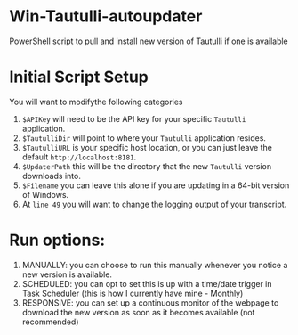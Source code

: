 # Win-Tautulli-autoupdater
PowerShell script to pull and install new version of Tautulli if one is available

# Initial Script Setup
You will want to modifythe following categories
  1. ```$APIKey``` will need to be the API key for your specific ```Tautulli``` application.
  2. ```$TautulliDir``` will point to where your ```Tautulli``` application resides.
  3. ```$TautulliURL``` is your specific host location, or you can just leave the default ```http://localhost:8181```.
  4. ```$UpdaterPath``` this will be the directory that the new ```Tautulli``` version downloads into.
  5. ```$Filename``` you can leave this alone if you are updating in a 64-bit version of Windows.
  6. At ```line 49``` you will want to change the logging output of your transcript.

# Run options:
  1. MANUALLY:  you can choose to run this manually whenever you notice a new version is available.
  2. SCHEDULED:  you can opt to set this is up with a time/date trigger in Task Scheduler (this is how I currently have mine - Monthly)
  3. RESPONSIVE:  you can set up a continuous monitor of the webpage to download the new version as soon as it becomes available (not recommended)

